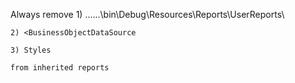 Always remove
	1) ..\..\..\bin\Debug\Resources\Reports\UserReports\
	
	2) <BusinessObjectDataSource
	
	3) Styles
	
	from inherited reports 